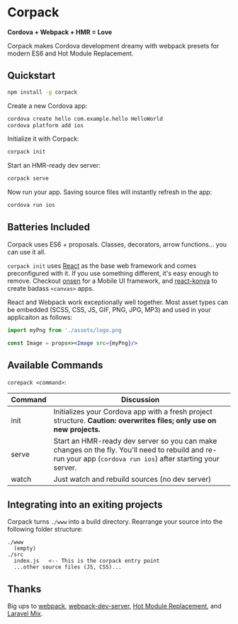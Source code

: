 # Corpack

**Cordova + Webpack + HMR = Love**

Corpack makes Cordova development dreamy with webpack presets for modern ES6 and Hot Module Replacement.

## Quickstart

```bash
npm install -g corpack
```

Create a new Cordova app:

```bash
cordova create hello com.example.hello HelloWorld
cordova platform add ios
```

Initialize it with Corpack:

```bash
corpack init
```

Start an HMR-ready dev server:

```bash
corpack serve
```

Now run your app. Saving source files will instantly refresh in the app:

```bash
cordova run ios
```

## Batteries Included

Corpack uses ES6 + proposals. Classes, decorators, arrow functions... you can use it all.

`corpack init` uses [React](https://github.com/facebook/react/) as the base web framework and comes preconfigured with it. If you use something different, it's easy enough to remove. Checkout [onsen](https://github.com/OnsenUI/OnsenUI) for a Mobile UI framework, and [react-konva](https://github.com/konvajs/react-konva) to create badass `<canvas>` apps.

React and Webpack work exceptionally well together. Most asset types can be embedded (SCSS, CSS, JS, GIF, PNG, JPG, MP3) and used in your applicaiton as follows:

```jsx
import myPng from './assets/logo.png

const Image = props=><Image src={myPng}/>
```

## Available Commands

`corepack <command>`:

Command | Discussion
--------|------------
init    | Initializes your Cordova app with a fresh project structure. **Caution: overwrites files; only use on new projects.**
serve | Start an HMR-ready dev server so you can make changes on the fly. You'll need to rebuild and re-run your app (`cordova run ios`) after starting your server.
watch | Just watch and rebuild sources (no dev server)

## Integrating into an exiting projects

Corpack turns `./www` into a build directory. Rearrange your source into the following folder structure:

```
./www
  (empty)
./src
  index.js   <-- This is the corpack entry point
  ...other source files (JS, CSS)...
```

## Thanks

Big ups to [webpack](https://github.com/webpack/webpack), [webpack-dev-server](https://github.com/webpack/webpack-dev-server), [Hot Module Replacement](https://webpack.js.org/concepts/hot-module-replacement/), and [Laravel Mix](https://github.com/JeffreyWay/laravel-mix).
